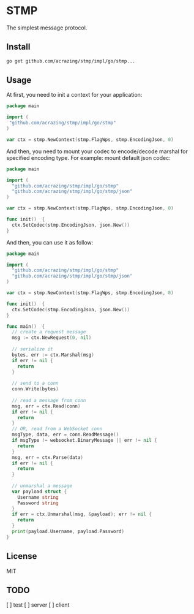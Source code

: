 # STMP

The simplest message protocol.

## Install

```bash
go get github.com/acrazing/stmp/impl/go/stmp...
```

## Usage

At first, you need to init a context for your application:

```go
package main

import (
 "github.com/acrazing/stmp/impl/go/stmp"
)

var ctx = stmp.NewContext(stmp.FlagWps, stmp.EncodingJson, 0)
```

And then, you need to mount your codec to encode/decode marshal for specified encoding type. For example: mount
default json codec:

```go
package main

import (
  "github.com/acrazing/stmp/impl/go/stmp"
  "github.com/acrazing/stmp/impl/go/stmp/json"
)

var ctx = stmp.NewContext(stmp.FlagWps, stmp.EncodingJson, 0)

func init()  {
  ctx.SetCodec(stmp.EncodingJson, json.New())
}
```

And then, you can use it as follow:

```go
package main

import (
  "github.com/acrazing/stmp/impl/go/stmp"
  "github.com/acrazing/stmp/impl/go/stmp/json"
)

var ctx = stmp.NewContext(stmp.FlagWps, stmp.EncodingJson, 0)

func init()  {
  ctx.SetCodec(stmp.EncodingJson, json.New())
}

func main()  {
  // create a request message
  msg := ctx.NewRequest(0, nil)
  
  // serialize it
  bytes, err := ctx.Marshal(msg)
  if err != nil {
    return 
  }
  
  // send to a conn
  conn.Write(bytes)
  
  // read a message from conn
  msg, err = ctx.Read(conn)
  if err != nil {
    return 
  }
  // OR, read from a WebSocket conn
  msgType, data, err = conn.ReadMessage()
  if msgType != websocket.BinaryMessage || err != nil {
    return 
  }
  msg, err = ctx.Parse(data)
  if err != nil {
    return
  }
  
  // unmarshal a message
  var payload struct {
    Username string
    Password string
  }
  if err = ctx.Unmarshal(msg, &payload); err != nil {
    return
  }
  print(payload.Username, payload.Password)
}
```

## License

MIT

## TODO

[ ] test
[ ] server
[ ] client
